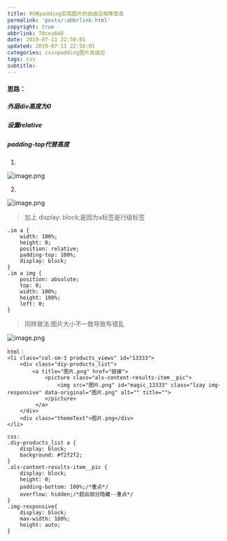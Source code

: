 ```yaml
---
title: 利用padding实现图片的自适应相等宽高
permalink: 'posts/:abbrlink.html'
copyright: true
abbrlink: 78cea6d8
date: 2019-07-11 22:58:01
updated: 2019-07-11 22:58:01
categories: css+padding图片自适应
tags: css
subtitle:
---
```

#### 思路：
##### 外层div高度为0
##### 设置relative
##### padding-top代替高度
1.
![image.png](https://upload-images.jianshu.io/upload_images/3098875-92d3e876f388aaa0.png?imageMogr2/auto-orient/strip%7CimageView2/2/w/1240)
<!--more-->
2.
![image.png](https://upload-images.jianshu.io/upload_images/3098875-4d9bd24405bc7db1.png?imageMogr2/auto-orient/strip%7CimageView2/2/w/1240)
> 加上 display: block;是因为a标签是行级标签



```
.im a {
    width: 100%;
    height: 0;
    position: relative;
    padding-top: 100%;
    display: block;
}
.im a img {
    position: absolute;
    top: 0;
    width: 100%;
    height: 100%;
    left: 0;
}
```

>同样做法:图片大小不一致导致布错乱

![image.png](https://upload-images.jianshu.io/upload_images/3098875-5a628665dd31b157.png?imageMogr2/auto-orient/strip%7CimageView2/2/w/1240)

```
html：
<li class="col-sm-3 products_views" id="13333">
	<div class="diy-products_list">
		<a title="图片.png" href="链接">
			<picture class="als-content-results-item__pic">
				<img src="图片.png" id="magic_13333" class="lzay img-responsive" data-original="图片.png" alt="" title="">
			</picture>
		 </a>
	</div>
	<div class="themeText">图片.png</div>
</li>
```
```
css:
.diy-products_list a {
    display: block;
    background: #f2f2f2;
}
.als-content-results-item__pic {
    display: block;
    height: 0;
    padding-bottom: 100%;/*重点*/
    overflow: hidden;/*超出部分隐藏--重点*/
}
.img-responsive{
    display: block;
    max-width: 100%;
    height: auto;
}
```


